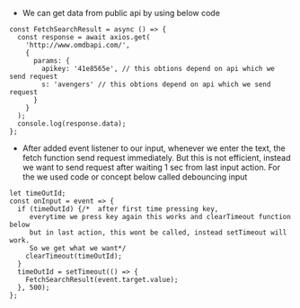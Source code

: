 - We can get data from public api by using below code

```
const FetchSearchResult = async () => {
  const response = await axios.get(
    'http://www.omdbapi.com/',
    {
      params: {
        apikey: '41e8565e', // this obtions depend on api which we send request
        s: 'avengers' // this obtions depend on api which we send request
      }
    }
  );
  console.log(response.data);
};

```

- After added event listener to our input, whenever we enter the text, the fetch function send request immediately. But this is not efficient, instead we want to send request after waiting 1 sec from last input action. For the we used code or concept below 
called debouncing input

```
let timeOutId;
const onInput = event => {
  if (timeOutId) {/*  after first time pressing key,
     everytime we press key again this works and clearTimeout function below
     but in last action, this wont be called, instead setTimeout will work.
     So we get what we want*/
    clearTimeout(timeOutId);
  }
  timeOutId = setTimeout(() => {
    FetchSearchResult(event.target.value);
  }, 500);
};
```
